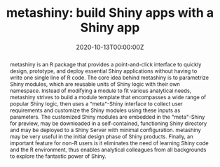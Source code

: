 ---
title: 'metashiny: build Shiny apps with a Shiny app'
authors:
- Bo Wang
date: '2020-10-13T00:00:00Z'

# Schedule page publish date (NOT proceeding's date).
publishDate: '20001-01-01T00:00:00Z'

# proceeding type.
# Legend: 0 = Uncategorized; 1 = Talk, 2 = Keynote, 3 = Workshop
# To add more update publications_types.toml and en.yaml
publication_types: ['1']
publication_type_description: Talk

# proceeding name and optional abbreviated proceeding name.
publication: Presented at 2020 Conference
publication_short: Presented at 2020 Conference

abstract: metashiny is an R package that provides a point-and-click interface to quickly design, prototype, and deploy essential Shiny applications without having to write one single line of R code. The core idea behind metashiny is to parametrize Shiny modules, which are reusable units of Shiny logic with their own namespace. Instead of modifying a module to fit various analytical needs, metashiny strives to build a module template that encompasses a wide range of popular Shiny logic, then uses a "meta"-Shiny interface to collect user requirements and customize the Shiny modules using these inputs as parameters. The customized Shiny modules are embedded in the "meta"-Shiny for preview, may be downloaded in a self-contained, functioning Shiny directory and may be deployed to a Shiny Server with minimal configuration. metashiny may be very useful in the initial design phase of Shiny products. Finally, an important feature for non-R users is it eliminates the need of learning Shiny code and the R environment, thus enables analytical colleagues from all backgrounds to explore the fantastic power of Shiny.

tags:
- Rstudio
featured: false

links:
url_slides: 'https://github.com/rinpharma/2020_presentations/tree/master/talks_folder/2020-Wang-metashiny.pptx'
url_video: 'https://youtu.be/jvm6cITehT0'

---